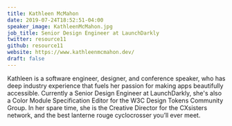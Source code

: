 ```yaml
---
title: Kathleen McMahon
date: 2019-07-24T18:52:51-04:00
speaker_image: KathleenMcMahon.jpg
job_title: Senior Design Engineer at LaunchDarkly
twitter: resource11
github: resource11
website: https://www.kathleenmcmahon.dev/
draft: false
---
```


Kathleen is a software engineer, designer, and conference speaker, who has deep industry experience that fuels her passion for making apps beautifully accessible. Currently a Senior Design Engineer at LaunchDarkly, she's also a Color Module Specification Editor for the W3C Design Tokens Community Group. In her spare time, she is the Creative Director for the CXsisters network, and the best lanterne rouge cyclocrosser you’ll ever meet.
